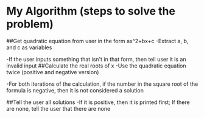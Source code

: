 # My Algorithm (steps to solve the problem)

##Get quadratic equation from user in the form ax^2+bx+c
-Extract a, b, and c as variables

-If the user inputs something that isn't in that form, then tell user it is an invalid input
##Calculate the real roots of x
-Use the quadratic equation twice (positive and negative version)

-For both iterations of the calculation, if the number in the square root of the formula is negative, then it is not considered a solution

##Tell the user all solutions
-If it is positive, then it is printed first; If there are none, tell the user that there are none